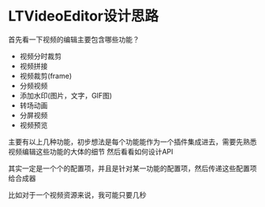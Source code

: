 #  LTVideoEditor设计思路

首先看一下视频的编辑主要包含哪些功能？
-   视频分时裁剪
-   视频拼接
-   视频裁剪(frame)
-   分频视频
-   添加水印(图片，文字，GIF图)
-   转场动画
-   分屏视频
-   视频预览

主要有以上几种功能，初步想法是每个功能能作为一个插件集成进去，需要先熟悉视频编辑这些功能的大体的细节
然后看看如何设计API

其实一定是一个个的配置项，并且是针对某一功能的配置项，然后传递这些配置项给合成器

比如对于一个视频资源来说，我可能只要几秒
